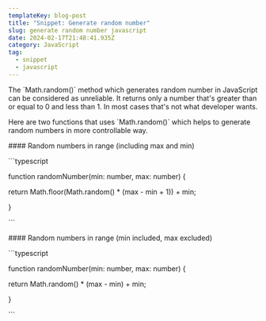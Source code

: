 ```yaml
---
templateKey: blog-post
title: "Snippet: Generate random number"
slug: generate random number javascript
date: 2024-02-17T21:48:41.935Z
category: JavaScript
tag:
  - snippet
  - javascript
---
```

The \`Math.random()\` method which generates random number in JavaScript can be considered as unreliable. It returns only a number that's greater than or equal to 0 and less than 1. In most cases that's not what developer wants.

Here are two functions that uses \`Math.random()\` which helps to generate random numbers in more controllable way.

\#### Random numbers in range (including max and min)

\`\``typescript

function randomNumber(min: number, max: number) {

  return Math.floor(Math.random() * (max - min + 1)) + min;

}

\`\``

\#### Random numbers in range (min included, max excluded)

\`\``typescript

function randomNumber(min: number, max: number) {

  return Math.random() * (max - min) + min;

}

\`\``
